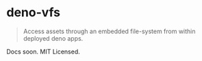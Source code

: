 # deno-vfs

> Access assets through an embedded file-system from within deployed deno apps.

Docs soon. MIT Licensed.
